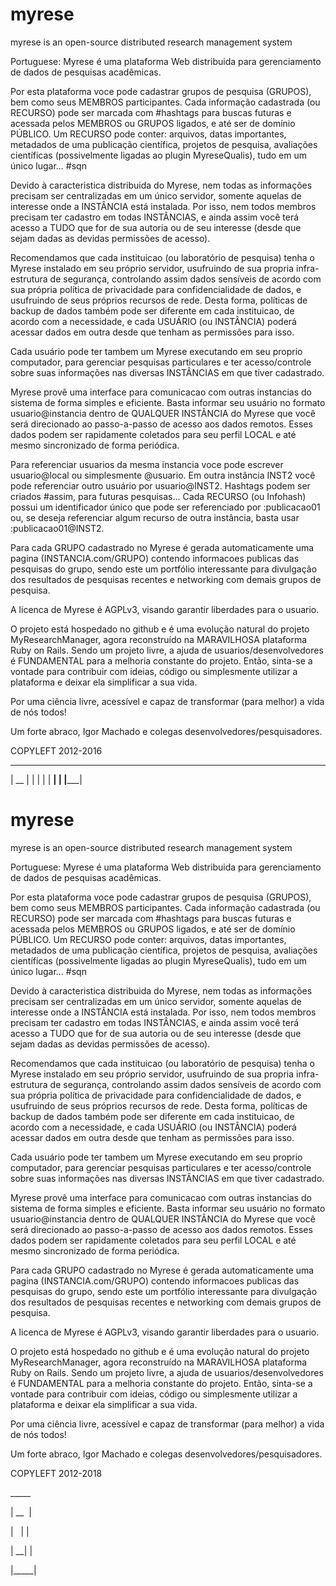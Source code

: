 # myrese
myrese is an open-source distributed research management system

Portuguese:
Myrese é uma plataforma Web distribuida para gerenciamento de dados de pesquisas acadêmicas.

Por esta plataforma voce pode cadastrar grupos de pesquisa (GRUPOS), bem como seus 
MEMBROS participantes. Cada informação cadastrada (ou RECURSO) pode ser marcada com #hashtags
para buscas futuras e acessada pelos MEMBROS ou GRUPOS ligados, e até ser de domínio PÚBLICO.
Um RECURSO pode conter: arquivos, datas importantes, metadados de uma publicação científica,
projetos de pesquisa, avaliações científicas (possivelmente ligadas ao plugin MyreseQualis),
tudo em um único lugar... #sqn

Devido à caracteristica distribuida do Myrese, nem todas as informações precisam ser centralizadas
em um único servidor, somente aquelas de interesse onde a INSTÂNCIA está instalada. Por isso, nem
todos membros precisam ter cadastro em todas INSTÂNCIAS, e ainda assim você terá acesso a TUDO que
for de sua autoria ou de seu interesse (desde que sejam dadas as devidas permissões de acesso).

Recomendamos que cada instituicao (ou laboratório de pesquisa) tenha o Myrese instalado em seu próprio
servidor, usufruindo de sua propria infra-estrutura de segurança, controlando assim dados sensíveis de 
acordo com sua própria política de privacidade para confidencialidade de dados, e usufruindo de seus
próprios recursos de rede. Desta forma, políticas de backup de dados também pode ser diferente em cada
instituicao, de acordo com a necessidade, e cada USUÁRIO (ou INSTÂNCIA) poderá acessar dados em outra
desde que tenham as permissões para isso.

Cada usuário pode ter tambem um Myrese executando em seu proprio computador, para gerenciar pesquisas
particulares e ter acesso/controle sobre suas informações nas diversas INSTÂNCIAS em que tiver cadastrado.

Myrese provê uma interface para comunicacao com outras instancias do sistema de forma simples e eficiente.
Basta informar seu usuário no formato usuario@instancia dentro de QUALQUER INSTÂNCIA do Myrese que você será
direcionado ao passo-a-passo de acesso aos dados remotos. Esses dados podem ser rapidamente coletados para
seu perfil LOCAL e até mesmo sincronizado de forma periódica.

Para referenciar usuarios da mesma instancia voce pode escrever usuario@local ou simplesmente @usuario. Em
outra instância INST2 você pode referenciar outro usuário por usuario@INST2.
Hashtags podem ser criados #assim, para futuras pesquisas... Cada RECURSO (ou Infohash) possui um identificador
único que pode ser referenciado por :publicacao01 ou, se deseja referenciar algum recurso de outra instância,
basta usar :publicacao01@INST2.

Para cada GRUPO cadastrado no Myrese é gerada automaticamente uma pagina 
(INSTANCIA.com/GRUPO) contendo informacoes publicas das pesquisas do 
grupo, sendo este um portfólio interessante para divulgação dos resultados
de pesquisas recentes e networking com demais grupos de pesquisa.

A licenca de Myrese é AGPLv3, visando garantir liberdades para o usuario.

O projeto está hospedado no github e é uma evolução natural do projeto MyResearchManager,
agora reconstruído na MARAVILHOSA plataforma Ruby on Rails. Sendo um projeto livre, a 
ajuda de usuarios/desenvolvedores é FUNDAMENTAL para a melhoria constante do projeto.
Então, sinta-se a vontade para contribuir com ideias, código ou simplesmente utilizar a 
plataforma e deixar ela simplificar a sua vida.

Por uma ciência livre, acessível e capaz de transformar (para melhor) a vida de nós todos!

Um forte abraco,
Igor Machado e colegas desenvolvedores/pesquisadores.

COPYLEFT 2012-2016
 _____
| __  |
|   | |
| __| |
|_____|
# myrese
myrese is an open-source distributed research management system

Portuguese:
Myrese é uma plataforma Web distribuida para gerenciamento de dados de pesquisas acadêmicas.

Por esta plataforma voce pode cadastrar grupos de pesquisa (GRUPOS), bem como seus 
MEMBROS participantes. Cada informação cadastrada (ou RECURSO) pode ser marcada com #hashtags
para buscas futuras e acessada pelos MEMBROS ou GRUPOS ligados, e até ser de domínio PÚBLICO.
Um RECURSO pode conter: arquivos, datas importantes, metadados de uma publicação científica,
projetos de pesquisa, avaliações científicas (possivelmente ligadas ao plugin MyreseQualis),
tudo em um único lugar... #sqn

Devido à caracteristica distribuida do Myrese, nem todas as informações precisam ser centralizadas
em um único servidor, somente aquelas de interesse onde a INSTÂNCIA está instalada. Por isso, nem
todos membros precisam ter cadastro em todas INSTÂNCIAS, e ainda assim você terá acesso a TUDO que
for de sua autoria ou de seu interesse (desde que sejam dadas as devidas permissões de acesso).

Recomendamos que cada instituicao (ou laboratório de pesquisa) tenha o Myrese instalado em seu próprio
servidor, usufruindo de sua propria infra-estrutura de segurança, controlando assim dados sensíveis de 
acordo com sua própria política de privacidade para confidencialidade de dados, e usufruindo de seus
próprios recursos de rede. Desta forma, políticas de backup de dados também pode ser diferente em cada
instituicao, de acordo com a necessidade, e cada USUÁRIO (ou INSTÂNCIA) poderá acessar dados em outra
desde que tenham as permissões para isso.

Cada usuário pode ter tambem um Myrese executando em seu proprio computador, para gerenciar pesquisas
particulares e ter acesso/controle sobre suas informações nas diversas INSTÂNCIAS em que tiver cadastrado.

Myrese provê uma interface para comunicacao com outras instancias do sistema de forma simples e eficiente.
Basta informar seu usuário no formato usuario@instancia dentro de QUALQUER INSTÂNCIA do Myrese que você será
direcionado ao passo-a-passo de acesso aos dados remotos. Esses dados podem ser rapidamente coletados para
seu perfil LOCAL e até mesmo sincronizado de forma periódica.

Para cada GRUPO cadastrado no Myrese é gerada automaticamente uma pagina 
(INSTANCIA.com/GRUPO) contendo informacoes publicas das pesquisas do 
grupo, sendo este um portfólio interessante para divulgação dos resultados
de pesquisas recentes e networking com demais grupos de pesquisa.

A licenca de Myrese é AGPLv3, visando garantir liberdades para o usuario.

O projeto está hospedado no github e é uma evolução natural do projeto MyResearchManager,
agora reconstruído na MARAVILHOSA plataforma Ruby on Rails. Sendo um projeto livre, a 
ajuda de usuarios/desenvolvedores é FUNDAMENTAL para a melhoria constante do projeto.
Então, sinta-se a vontade para contribuir com ideias, código ou simplesmente utilizar a 
plataforma e deixar ela simplificar a sua vida.

Por uma ciência livre, acessível e capaz de transformar (para melhor) a vida de nós todos!

Um forte abraco,
Igor Machado e colegas desenvolvedores/pesquisadores.

COPYLEFT 2012-2018

\_\_\_\_\_

|&nbsp;\_\_&nbsp;&nbsp;|

|&nbsp;&nbsp;&nbsp;|&nbsp;|

|&nbsp;\_\_|&nbsp;|

|\_\_\_\_\_|
